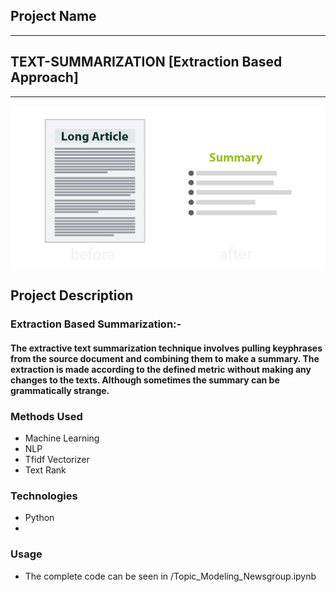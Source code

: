 

## Project Name
-------
## TEXT-SUMMARIZATION [Extraction Based Approach]

-------

![emoji](./summarize.png)

## Project Description

### Extraction Based Summarization:- 

#### The extractive text summarization technique involves pulling keyphrases from the source document and combining them to make a summary. The extraction is made according to the defined metric without making any changes to the texts. Although sometimes the summary can be grammatically strange.

#### 

####  

### Methods Used
* Machine Learning
* NLP
* Tfidf Vectorizer
* Text Rank


### Technologies 
* Python
* 

### Usage
* The complete code can be seen in /Topic_Modeling_Newsgroup.ipynb















